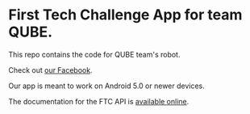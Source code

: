 # First Tech Challenge App for team QUBE.
This repo contains the code for QUBE team's robot.

Check out [our Facebook](https://www.facebook.com/qubeteam/).

Our app is meant to work on Android 5.0 or newer devices.

The documentation for the FTC API is [available online](http://ftctechnh.github.io/ftc_app/doc/javadoc/index.html).

